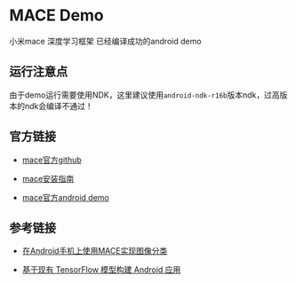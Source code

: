 # MACE Demo

小米mace 深度学习框架 已经编译成功的android demo

## 运行注意点

由于demo运行需要使用NDK，这里建议使用`android-ndk-r16b`版本ndk，过高版本的ndk会编译不通过！

## 官方链接

* [mace官方github](https://github.com/xiaomi/mace)

* [mace安装指南](https://mace.readthedocs.io/en/latest/installation/env_requirement.html)

* [mace官方android demo](https://github.com/XiaoMi/mace/tree/master/mace/examples/android)

## 参考链接

* [在Android手机上使用MACE实现图像分类](https://blog.csdn.net/qq_33200967/article/details/81901068)

* [基于现有 TensorFlow 模型构建 Android 应用](https://www.jianshu.com/p/9db330540a9f)